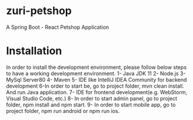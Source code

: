 # zuri-petshop
A Spring Boot - React Petshop Application


# Installation
In order to install the development environment, please follow below steps to have a working development environment. 
1- Java JDK 11
2- Node.js
3- MySql Server80
4- Maven
5- IDE like IntelliJ IDEA Community for backend development
6-In order to start be, go to project folder, mvn clean install. And run Java application.
7- IDE for frontend development(e.g. WebStorm, Visual Studio Code, etc.)
8- In order to start admin panel, go to project folder, npm install and npm start.
9- In order to start mobile app, go to project folder, npm run android or npm run ios.
